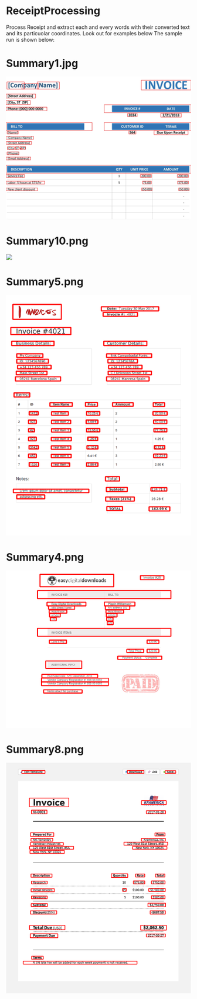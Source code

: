 # ReceiptProcessing
Process Receipt and extract each and every words with their converted text and its particuolar coordinates. Look out for examples below
The sample run is shown below:

# Summary1.jpg
![](summary1.jpg)

# Summary10.png
![](summary10.jpg)

# Summary5.png
![](summary5.png)

# Summary4.png
![](summary4.png)

# Summary8.png
![](summary8.png)


